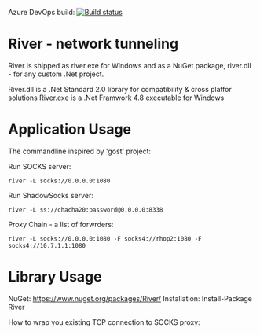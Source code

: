Azure DevOps build:
[![Build status](https://dev.azure.com/xkit/River/_apis/build/status/River%20CI?branchName=develop)](https://dev.azure.com/xkit/River)

# River - network tunneling
River is shipped as river.exe for Windows and as a NuGet package, river.dll - for any custom .Net project.

River.dll is a .Net Standard 2.0 library for compatibility & cross platfor solutions
River.exe is a .Net Framwork 4.8 executable for Windows

# Application Usage

The commandline inspired by 'gost' project:

Run SOCKS server:
```
river -L socks://0.0.0.0:1080
```

Run ShadowSocks server:
```
river -L ss://chacha20:password@0.0.0.0:8338
```

Proxy Chain - a list of forwrders:
```
river -L socks://0.0.0.0:1080 -F socks4://rhop2:1080 -F socks4://10.7.1.1:1080 
```

# Library Usage

NuGet: https://www.nuget.org/packages/River/
Installation: Install-Package River

How to wrap you existing TCP connection to SOCKS proxy:

